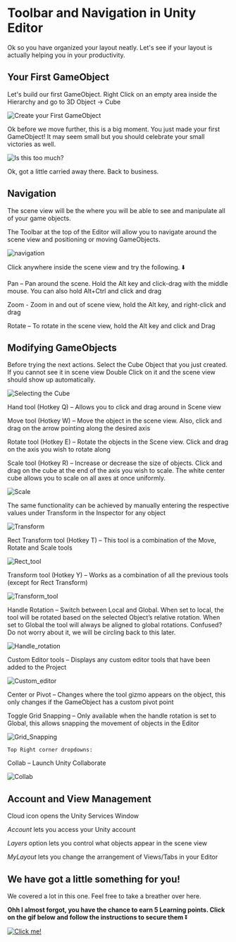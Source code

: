 #  Toolbar and Navigation in Unity Editor

Ok so you have organized your layout neatly. Let's see if your layout is actually helping you in your productivity.

## Your First GameObject

Let's build our first GameObject. Right Click on an empty area inside the Hierarchy and go to 3D Object -> Cube

![Create your First GameObject](./Images/CreateCube.png)

Ok before we move further, this is a big moment. You just made your first GameObject! It may seem small but you should celebrate your small victories as well.

![Is this too much?](https://media.giphy.com/media/IwAZ6dvvvaTtdI8SD5/giphy.gif)

Ok, got a little carried away there. Back to business.

## Navigation

The scene view will be the where you will be able to see and manipulate all of your game objects. 

The Toolbar at the top of the Editor will allow you to navigate around the scene view and positioning or moving GameObjects.

![navigation](./Images/navigation.png)

Click anywhere inside the scene view and try the following. ⬇️

Pan – Pan around the scene. Hold the Alt key and click-drag with the middle mouse. You can also hold Alt+Ctrl and click and drag

Zoom - Zoom in and out of scene view, hold the Alt key, and right-click and drag

Rotate – To rotate in the scene view, hold the Alt key and click and Drag

## Modifying GameObjects

Before trying the next actions. Select the Cube Object that you just created. If you cannot see it in scene view Double Click on it and the scene view should show up automatically.

![Selecting the Cube](./Images/CubeSelect.png)

Hand tool (Hotkey Q) – Allows you to click and drag around in Scene view

Move tool (Hotkey W) – Move the object in the scene view. Also, click and drag on the arrow pointing along the desired axis

Rotate tool (Hotkey E) – Rotate the objects in the Scene view. Click and drag on the axis you wish to rotate along

Scale tool (Hotkey R) – Increase or decrease the size of objects. Click and drag on the cube at the end of the axis you wish to scale. The white center cube allows you to scale on all axes at once uniformly. 

![Scale](./Images/Scale.png)

The same functionality can be achieved by manually entering the respective values under Transform in the Inspector for any object

![Transform](./Images/Transform.png)

Rect Transform tool (Hotkey T) – This tool is a combination of the Move, Rotate and Scale tools

![Rect_tool](./Images/Rect_tool.png)

Transform tool (Hotkey Y) – Works as a combination of all the previous tools (except for Rect Transform)

![Transform_tool](./Images/Transform_tool.png)

Handle Rotation – Switch between Local and Global. When set to local, the tool will be rotated based on the selected Object’s relative rotation. When set to Global the tool will always be aligned to global rotations. Confused? Do not worry about it, we will be circling back to this later.

![Handle_rotation](./Images/Handle_rotation.png)

Custom Editor tools – Displays any custom editor tools that have been added to the Project

![Custom_editor](./Images/Custom_editor.png)

Center or Pivot – Changes where the tool gizmo appears on the object, this only changes if the GameObject has a custom pivot point

Toggle Grid Snapping – Only available when the handle rotation is set to Global, this allows snapping the movement of objects in the Editor
    
![Grid_Snapping](./Images/Grid_Snapping.png)
    
    Top Right corner dropdowns: 
    
Collab – Launch Unity Collaborate
    
![Collab](./Images/COllab.png)
    
## Account and View Management

Cloud icon opens the Unity Services Window

*Account* lets you access your Unity account

*Layers* option lets you control what objects appear in the scene view

*MyLayout* lets you change the arrangement of Views/Tabs in your Editor


## We have got a little something for you!
   
We covered a lot in this one. Feel free to take a breather over here.

**Ohh I almost forgot, you have the chance to earn 5 Learning points. Click on the gif below and follow the instructions to secure them** ⏬


[![Click me!](https://media.giphy.com/media/zz1v8vjwQwTja/giphy.gif)](https://academy.outscal.com/welcome/build-in-public/assignments)
